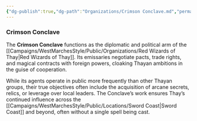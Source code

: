 ```yaml
---
{"dg-publish":true,"dg-path":"Organizations/Crimson Conclave.md","permalink":"/organizations/crimson-conclave/","tags":["organization","WizardsOfThay"],"dgShowFileTree":true}
---
```


### **Crimson Conclave**

The **Crimson Conclave** functions as the diplomatic and political arm of the [[Campaigns/WestMarchesStyle/Public/Organizations/Red Wizards of Thay\|Red Wizards of Thay]]. Its emissaries negotiate pacts, trade rights, and magical contracts with foreign powers, cloaking Thayan ambitions in the guise of cooperation.

While its agents operate in public more frequently than other Thayan groups, their true objectives often include the acquisition of arcane secrets, relics, or leverage over local leaders. The Conclave’s work ensures Thay’s continued influence across the [[Campaigns/WestMarchesStyle/Public/Locations/Sword Coast\|Sword Coast]] and beyond, often without a single spell being cast.
